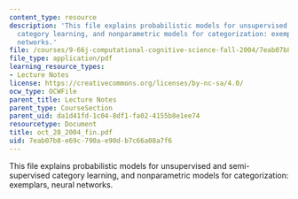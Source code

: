 ```yaml
---
content_type: resource
description: 'This file explains probabilistic models for unsupervised and semi-supervised
  category learning, and nonparametric models for categorization: exemplars, neural
  networks.'
file: /courses/9-66j-computational-cognitive-science-fall-2004/7eab07b8e69c790ae90db7c66a08a7f6_oct_28_2004_fin.pdf
file_type: application/pdf
learning_resource_types:
- Lecture Notes
license: https://creativecommons.org/licenses/by-nc-sa/4.0/
ocw_type: OCWFile
parent_title: Lecture Notes
parent_type: CourseSection
parent_uid: da1d41fd-1c04-8df1-fa02-4155b8e1ee74
resourcetype: Document
title: oct_28_2004_fin.pdf
uid: 7eab07b8-e69c-790a-e90d-b7c66a08a7f6
---
```

This file explains probabilistic models for unsupervised and semi-supervised category learning, and nonparametric models for categorization: exemplars, neural networks.
